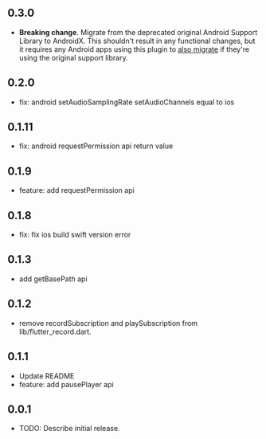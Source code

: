## 0.3.0
* **Breaking change**. Migrate from the deprecated original Android Support
  Library to AndroidX. This shouldn't result in any functional changes, but it
  requires any Android apps using this plugin to [also
  migrate](https://developer.android.com/jetpack/androidx/migrate) if they're
  using the original support library.

## 0.2.0
* fix: android setAudioSamplingRate setAudioChannels equal to ios

## 0.1.11
* fix: android requestPermission api return value

## 0.1.9
* feature: add requestPermission api

## 0.1.8
* fix: fix ios build swift version error

## 0.1.3
* add getBasePath api

## 0.1.2
* remove recordSubscription and playSubscription from lib/flutter_record.dart.

## 0.1.1
* Update README
* feature: add pausePlayer api

## 0.0.1

* TODO: Describe initial release.
